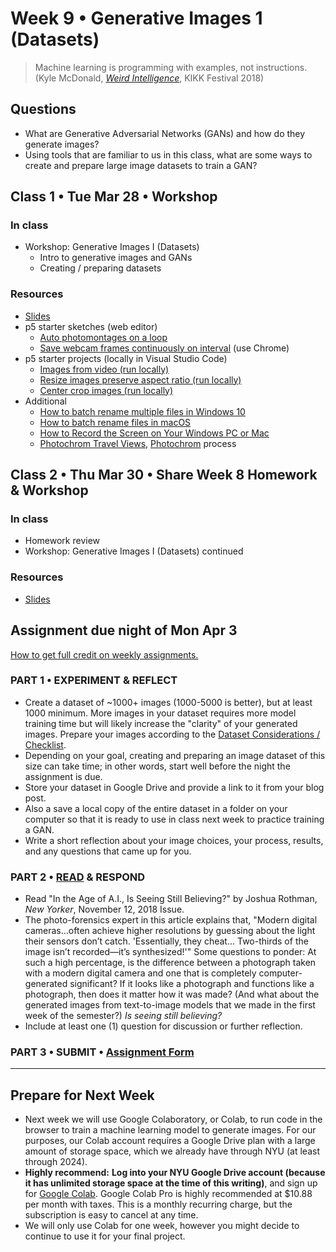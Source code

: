 # Week 9 •  Generative Images 1 (Datasets)

>Machine learning is programming with examples, not instructions. (Kyle McDonald, *[Weird Intelligence](https://vimeo.com/304110435)*, KIKK Festival 2018)

## Questions

- What are Generative Adversarial Networks (GANs) and how do they generate
  images?
- Using tools that are familiar to us in this class, what are some ways to
  create and prepare large image datasets to train a GAN?

## Class 1 • Tue Mar 28 • Workshop

### In class

- Workshop: Generative Images I (Datasets)
  - Intro to generative images and GANs
  - Creating / preparing datasets

### Resources

- [Slides](https://drive.google.com/drive/u/1/folders/1bp6ZJ3krohBmhxB699nj1edjueV8w-EO)
- p5 starter sketches (web editor)
  - [Auto photomontages on a loop](https://editor.p5js.org/enickles/sketches/qG77m2Tqe)
  - [Save webcam frames continuously on interval](https://editor.p5js.org/enickles/sketches/-BaUcNXLJ) (use Chrome)
- p5 starter projects (locally in Visual Studio Code)
  - [Images from video (run locally)](https://editor.p5js.org/enickles/sketches/WAv8IKRTA)
  - [Resize images preserve aspect ratio (run locally)](https://editor.p5js.org/enickles/sketches/kc7xOTniO)
  - [Center crop images (run locally)](https://editor.p5js.org/enickles/sketches/wzX4WlLG6E)
- Additional
  - [How to batch rename multiple files in Windows 10](https://www.tomsguide.com/how-to/how-to-batch-rename-multiple-files-in-windows-10)
  - [How to batch rename files in macOS](https://appleinsider.com/articles/21/06/23/how-to-batch-rename-files-in-macos)
  - [How to Record the Screen on Your Windows PC or Mac](https://www.pcmag.com/how-to/how-to-record-the-screen-on-your-windows-pc-or-mac)
  - [Photochrom Travel Views](https://www.flickr.com/photos/library_of_congress/albums/72157612249760312), [Photochrom](https://en.wikipedia.org/wiki/Photochrom) process

## Class 2 • Thu Mar 30 • Share Week 8 Homework &  Workshop

### In class

- Homework review
- Workshop: Generative Images I (Datasets) continued

### Resources

- [Slides](https://drive.google.com/drive/u/1/folders/1bp6ZJ3krohBmhxB699nj1edjueV8w-EO)

## Assignment due night of Mon Apr 3

[How to get full credit on weekly assignments.](https://github.com/ellennickles/xphoto-s23#overview-of-assignments)

### PART 1 • EXPERIMENT & REFLECT

- Create a dataset of ~1000+ images (1000-5000 is better), but at least 1000
  minimum. More images in your dataset requires more model training time but
  will likely increase the "clarity" of your generated images. Prepare your
  images according to the [Dataset Considerations / Checklist](https://docs.google.com/presentation/d/1tZsxQZw4lYvA0EZVZCsQtCCMyQQYL6t8U8qi3swDlwg/edit#slide=id.g21d17960809_0_356).
- Depending on your goal, creating and preparing an image dataset of this size
  can take time; in other words, start well before the night the assignment is
  due.
- Store your dataset in Google Drive and provide a link to it from your blog
  post.
- Also a save a local copy of the entire dataset in a folder on your computer so
  that it is ready to use in class next week to practice training a GAN.
- Write a short reflection about your image choices, your process, results, and
  any questions that came up for you.

### PART 2 • [READ](https://drive.google.com/drive/u/1/folders/1bp6ZJ3krohBmhxB699nj1edjueV8w-EO) & RESPOND

- Read "In the Age of A.I., Is Seeing Still Believing?" by Joshua Rothman, *New
  Yorker*, November 12, 2018 Issue.
- The photo-forensics expert in this article explains that, "Modern digital
  cameras...often achieve higher resolutions by guessing about the light their
  sensors don’t catch. 'Essentially, they cheat... Two-thirds of the image isn’t
  recorded—it’s synthesized!'" Some questions to ponder: At such a high
  percentage, is the difference between a photograph taken with a modern digital
  camera and one that is completely computer-generated significant? If it looks
  like a photograph and functions like a photograph, then does it matter how it
  was made? (And what about the generated images from text-to-image models that
  we made in the first week of the semester?) *Is seeing still believing?*
- Include at least one (1) question for discussion or further reflection.

### PART 3 • SUBMIT • [Assignment Form](https://forms.gle/bT1L7qHnrvmQ23sN9)

____

## Prepare for Next Week

- Next week we will use Google Colaboratory, or Colab, to run code in the
  browser to train a machine learning model to generate images. For our
  purposes, our Colab account requires a Google Drive plan with a large amount
  of storage space, which we already have through NYU (at least through 2024).
- **Highly recommend:** **Log into your NYU Google Drive account (because it has
  unlimited storage space at the time of this writing)**, and sign up for [Google Colab](https://colab.research.google.com/signup). Google Colab Pro
  is highly recommended at $10.88 per month with taxes. This is a monthly
  recurring charge, but the subscription is easy to cancel at any time.
- We will only use Colab for one week, however you might decide to continue to
  use it for your final project.
